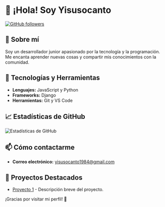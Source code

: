 # 👋 ¡Hola! Soy Yisusocanto

[![GitHub followers](https://img.shields.io/github/followers/Yisusocanto?label=Follow&style=social)](https://github.com/Yisusocanto)

## 🚀 Sobre mí

Soy un desarrollador junior apasionado por la tecnología y la programación. Me encanta aprender nuevas cosas y compartir mis conocimientos con la comunidad.

## 🔧 Tecnologías y Herramientas

- **Lenguajes:** JavaScript y Python
- **Frameworks:** Django
- **Herramientas:** Git y VS Code

## 📈 Estadísticas de GitHub

![Estadísticas de GitHub](https://github-readme-stats.vercel.app/api?username=Yisusocanto&show_icons=true&theme=radical)

## 📫 Cómo contactarme

- **Correo electrónico:** [yisusocanto1984@gmail.com](mailto:yisusocanto1984@gmail.com)

## 🌟 Proyectos Destacados

- [Proyecto 1](https://github.com/Yisusocanto/proyecto1) - Descripción breve del proyecto.

¡Gracias por visitar mi perfil! 🚀
